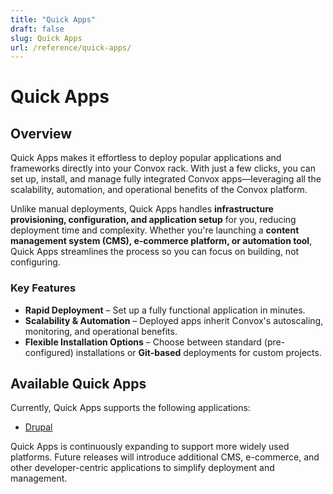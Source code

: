 ```yaml
---
title: "Quick Apps"
draft: false
slug: Quick Apps
url: /reference/quick-apps/
---
```


# Quick Apps

## Overview

Quick Apps makes it effortless to deploy popular applications and frameworks directly into your Convox rack. With just a few clicks, you can set up, install, and manage fully integrated Convox apps—leveraging all the scalability, automation, and operational benefits of the Convox platform.

Unlike manual deployments, Quick Apps handles **infrastructure provisioning, configuration, and application setup** for you, reducing deployment time and complexity. Whether you're launching a **content management system (CMS), e-commerce platform, or automation tool**, Quick Apps streamlines the process so you can focus on building, not configuring.

### **Key Features**
- **Rapid Deployment** – Set up a fully functional application in minutes.
- **Scalability & Automation** – Deployed apps inherit Convox's autoscaling, monitoring, and operational benefits.
- **Flexible Installation Options** – Choose between standard (pre-configured) installations or **Git-based** deployments for custom projects.

## Available Quick Apps

Currently, Quick Apps supports the following applications:

- [Drupal](/reference/quick-apps/drupal/)

Quick Apps is continuously expanding to support more widely used platforms. Future releases will introduce additional CMS, e-commerce, and other developer-centric applications to simplify deployment and management.